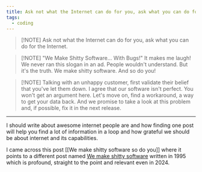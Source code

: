 ```yaml
---
title: Ask not what the Internet can do for you, ask what you can do for the Internet
tags:
  - coding
---
```

> [!NOTE] Ask not what the Internet can do for you, ask what you can do for the Internet.

>[!NOTE] "We Make Shitty Software... With Bugs!" It makes me laugh! We never ran this slogan in an ad. People wouldn't understand. But it's the truth. We make shitty software. And so do you!

>[!NOTE] Talking with an unhappy customer, first validate their belief that you've let them down. I agree that our software isn't perfect. You won't get an argument here. Let's move on, find a workaround, a way to get your data back. And we promise to take a look at this problem and, if possible, fix it in the next release.

---

I should write about awesome internet people are and how finding one post will help you find a lot of information in a loop and how grateful we should be about internet and its capabilities. 

I came across this post [[We make shitty software so do you]] where it points to a different post named [We make shitty software](http://scripting.com/davenet/1995/09/03/wemakeshittysoftware.html) written in 1995 which is profound, straight to the point and relevant even in 2024. 